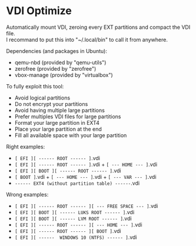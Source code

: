 # VDI Optimize

Automatically mount VDI, zeroing every EXT partitions and compact the VDI file.  
I recommand to put this into "~/.local/bin" to call it from anywhere.

Dependencies (and packages in Ubuntu):
- qemu-nbd (provided by "qemu-utils")
- zerofree (provided by "zerofree")
- vbox-manage (provided by "virtualbox")

To fully exploit this tool:
- Avoid logical partitions
- Do not encrypt your partitions
- Avoid having multiple large partitions
- Prefer multiples VDI files for large partitions
- Format your large partition in EXT4
- Place your large partition at the end
- Fill all available space with your large partition

Right examples:
- ```[ EFI ][ ------ ROOT ------ ]```.vdi
- ```[ EFI ][ ------ ROOT ------ ]```.vdi + ```[ --- HOME --- ]```.vdi
- ```[ EFI ][ BOOT ][ ------ ROOT ------ ]```.vdi
- ```[ BOOT ]```.vdi + ```[ --- HOME --- ]```.vdi + ```[ --- VAR --- ]```.vdi
- ```------ EXT4 (without partition table) ------```.vdi

Wrong examples:
- ```[ EFI ][ ------ ROOT ------ ][ --- FREE SPACE --- ]```.vdi
- ```[ EFI ][ BOOT ][ ------ LUKS ROOT ------ ]```.vdi
- ```[ EFI ][ BOOT ][ ------ LVM ROOT ------ ]```.vdi
- ```[ EFI ][ ------ ROOT ------ ][ --- HOME --- ]```.vdi
- ```[ EFI ][ ------ ROOT ------ ][ BOOT ]```.vdi
- ```[ EFI ][ ------  WINDOWS 10 (NTFS) ------ ]```.vdi
